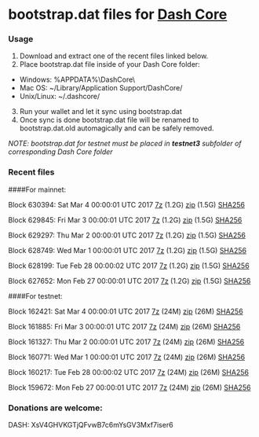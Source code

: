 # bootstrap.dat files for [Dash Core](https://www.dash.org)

### Usage

1. Download and extract one of the recent files linked below.
2. Place bootstrap.dat file inside of your Dash Core folder:
 - Windows: %APPDATA%\DashCore\
 - Mac OS: ~/Library/Application Support/DashCore/
 - Unix/Linux: ~/.dashcore/
3. Run your wallet and let it sync using bootstrap.dat
4. Once sync is done bootstrap.dat file will be renamed to bootstrap.dat.old automagically and can be safely removed.

_NOTE: bootstrap.dat for testnet must be placed in **testnet3** subfolder of corresponding Dash Core folder_

### Recent files

####For mainnet:

Block 630394: Sat Mar  4 00:00:01 UTC 2017 [7z](https://transfer.sh/hW7L1/bootstrap.dat.20170304.7z) (1.2G) [zip](https://transfer.sh/15NKZK/bootstrap.dat.20170304.zip) (1.5G) [SHA256](https://transfer.sh/oGJ5x/sha256.txt)

Block 629845: Fri Mar  3 00:00:01 UTC 2017 [7z](https://transfer.sh/sWa1p/bootstrap.dat.20170303.7z) (1.2G) [zip](https://transfer.sh/103rFE/bootstrap.dat.20170303.zip) (1.5G) [SHA256](https://transfer.sh/aGrvO/sha256.txt)

Block 629297: Thu Mar  2 00:00:01 UTC 2017 [7z](https://transfer.sh/Kexre/bootstrap.dat.20170302.7z) (1.2G) [zip](https://transfer.sh/GWzaa/bootstrap.dat.20170302.zip) (1.5G) [SHA256](https://transfer.sh/Fo3fr/sha256.txt)

Block 628749: Wed Mar  1 00:00:01 UTC 2017 [7z](https://transfer.sh/cGD2c/bootstrap.dat.20170301.7z) (1.2G) [zip](https://transfer.sh/35enI/bootstrap.dat.20170301.zip) (1.5G) [SHA256](https://transfer.sh/UczX3/sha256.txt)

Block 628199: Tue Feb 28 00:00:02 UTC 2017 [7z](https://transfer.sh/DStOV/bootstrap.dat.20170228.7z) (1.2G) [zip](https://transfer.sh/10C20x/bootstrap.dat.20170228.zip) (1.5G) [SHA256](https://transfer.sh/nOL3Z/sha256.txt)

Block 627652: Mon Feb 27 00:00:01 UTC 2017 [7z](https://transfer.sh/te17l/bootstrap.dat.20170227.7z) (1.2G) [zip](https://transfer.sh/8jvNC/bootstrap.dat.20170227.zip) (1.5G) [SHA256](https://transfer.sh/lNS4I/sha256.txt)

####For testnet:

Block 162421: Sat Mar  4 00:00:01 UTC 2017 [7z](https://transfer.sh/vpkP0/bootstrap.dat.20170304.7z) (24M) [zip](https://transfer.sh/GLFaj/bootstrap.dat.20170304.zip) (26M) [SHA256](https://transfer.sh/Et9sC/sha256.txt)

Block 161885: Fri Mar  3 00:00:01 UTC 2017 [7z](https://transfer.sh/XrPP8/bootstrap.dat.20170303.7z) (24M) [zip](https://transfer.sh/K8288/bootstrap.dat.20170303.zip) (26M) [SHA256](https://transfer.sh/dLzaq/sha256.txt)

Block 161327: Thu Mar  2 00:00:01 UTC 2017 [7z](https://transfer.sh/ahwxT/bootstrap.dat.20170302.7z) (24M) [zip](https://transfer.sh/mAJUJ/bootstrap.dat.20170302.zip) (26M) [SHA256](https://transfer.sh/y4Qm6/sha256.txt)

Block 160771: Wed Mar  1 00:00:01 UTC 2017 [7z](https://transfer.sh/JFxRM/bootstrap.dat.20170301.7z) (24M) [zip](https://transfer.sh/L0rst/bootstrap.dat.20170301.zip) (26M) [SHA256](https://transfer.sh/CFDLx/sha256.txt)

Block 160217: Tue Feb 28 00:00:02 UTC 2017 [7z](https://transfer.sh/t29cT/bootstrap.dat.20170228.7z) (24M) [zip](https://transfer.sh/U95hh/bootstrap.dat.20170228.zip) (26M) [SHA256](https://transfer.sh/Gn6oF/sha256.txt)

Block 159672: Mon Feb 27 00:00:01 UTC 2017 [7z](https://transfer.sh/11sOoQ/bootstrap.dat.20170227.7z) (24M) [zip](https://transfer.sh/JNsWP/bootstrap.dat.20170227.zip) (26M) [SHA256](https://transfer.sh/jdv0n/sha256.txt)

### Donations are welcome:

DASH: XsV4GHVKGTjQFvwB7c6mYsGV3Mxf7iser6
